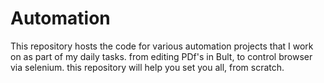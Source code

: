 # Automation
This repository hosts the code for various automation projects that I work on as part of my daily tasks. from editing PDf's in Bult, to control browser via selenium. this repository will help you set you all, from scratch.
